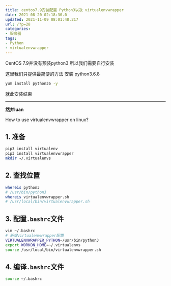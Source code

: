 ```yaml
---
title: centos7.9安装配置 Python3以及 virtualenvwrapper
date: 2021-08-20 02:18:30.0
updated: 2021-11-09 08:01:48.217
url: /?p=28
categories: 
- 服务器
tags: 
- Python
- virtualenvwrapper
---
```


CentOS 7.9并没有预装python3 所以我们需要自行安装

这里我们只提供最简便的方法 安装 python3.6.8

```bash
yum install python36 -y
```

就此安装结束

---

**然并luan**

How to use virtualenvwrapper on linux?

## 1. 准备

```bash
pip3 install virtualenv
pip3 install virtualenvwrapper
mkdir ~/.virtualenvs
```

## 2. 查找位置

```bash
whereis python3
# /usr/bin/python3
whereis virtualenvwrapper.sh
# /usr/local/bin/virtualenvwrapper.sh
```

## 3. 配置`.bashrc`文件

```bash
vim ~/.bashrc
# 新增virtualenvwrapper配置
VIRTUALENVWRAPPER_PYTHON=/usr/bin/python3
export WORKON_HOME=~/.virtualenvs
source /usr/local/bin/virtualenvwrapper.sh
```

## 4. 编译`.bashrc`文件

```bash
source ~/.bashrc
```
